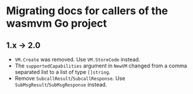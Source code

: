 # Migrating docs for callers of the wasmvm Go project

## 1.x -> 2.0

- `VM.Create` was removed. Use `VM.StoreCode` instead.
- The `supportedCapabilities` argument in `NewVM` changed from a comma separated
  list to a list of type `[]string`.
- Remove `SubcallResult`/`SubcallResponse`. Use `SubMsgResult`/`SubMsgResponse`
  instead.
